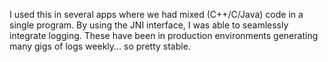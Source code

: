 I used this in several apps where we had mixed (C++/C/Java) code in a single program.  By using the JNI interface, I was able to seamlessly integrate logging.  These have been in production environments generating many gigs of logs weekly... so pretty stable.